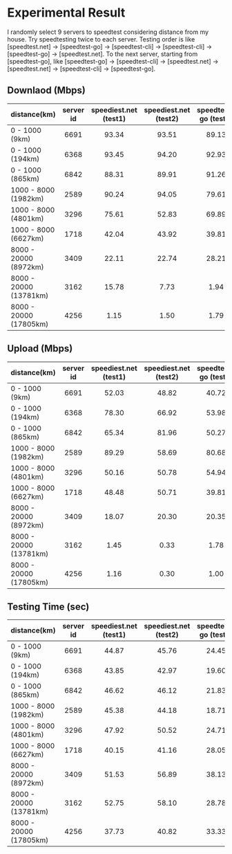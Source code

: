 # Experimental Result
I randomly select 9 servers to speedtest considering distance from my house. Try speedtesting twice to each server. Testing order is like [speedtest.net] -> [speedtest-go] -> [speedtest-cli] -> [speedtest-cli] -> [speedtest-go] -> [speedtest.net]. To the next server, starting from [speedtest-go], like [speedtest-go] -> [speedtest-cli] -> [speedtest.net] -> [speedtest.net] -> [speedtest-cli] -> [speedtest-go].

## Downlaod (Mbps)

| distance(km) | server id | speediest.net (test1) | speediest.net (test2) | speedtest-go (test1) | speedtest-go (test2) | speedtest-cli (test1) | speedtest-cli (test2) |
| :-- | :--: | :--: | :--: | :--: | :--: | :--: | :--: |
| 0 - 1000 (9km) | 6691 | 93.34 | 93.51 | 89.13 | 88.40 | 88.21 | 83.34 |
| 0 - 1000 (194km) | 6368 | 93.45 | 94.20 | 92.93 | 92.26 | 88.45 | 77.07 |
| 0 - 1000 (865km) | 6842 | 88.31 | 89.91 | 91.26 | 93.30 | 67.33 | 87.52 |
| 1000 - 8000 (1982km) | 2589 | 90.24 | 94.05 | 79.61 | 79.52 | 79.16 | 70.36 |
| 1000 - 8000 (4801km) | 3296 | 75.61 | 52.83 | 69.89 | 69.86 | 58.19 | 55.93 |
| 1000 - 8000 (6627km) | 1718 | 42.04 | 43.92 | 39.81 | 54.35 | 44.47 | 31.27 |
| 8000 - 20000 (8972km) | 3409 | 22.11 | 22.74 | 28.21 | 21.82 | 24.78 | 30.59 |
| 8000 - 20000 (13781km) | 3162 | 15.78 | 7.73 | 1.94 | 1.02 | 3.32 | 2.40 |
| 8000 - 20000 (17805km) | 4256 | 1.15 | 1.50 | 1.79 | 1.79 | 6.41 | 3.69 |

## Upload (Mbps)

| distance(km) | server id | speediest.net (test1) | speediest.net (test2) | speedtest-go (test1) | speedtest-go (test2) | speedtest-cli (test1) | speedtest-cli (test2) |
| :-- | :--: | :--: | :--: | :--: | :--: | :--: | :--: |
| 0 - 1000 (9km) | 6691 | 52.03 | 48.82 | 40.72 | 43.84 | 36.03 | 36.21
| 0 - 1000 (194km)  | 6368 | 78.30 | 66.92 | 53.98 | 44.07 | 37.26 | 46.98
| 0 - 1000 (865km) | 6842 | 65.34 | 81.96 | 50.27 | 52.57 | 29.42 | 31.08
| 1000 - 8000 (1982km) | 2589 | 89.29 | 58.69 | 80.68 | 56.59 | 42.66 | 44.34
| 1000 - 8000 (4801km) | 3296 | 50.16 | 50.78 | 54.94 | 54.18 | 20.59 | 20.23
| 1000 - 8000 (6627km) | 1718 | 48.48 | 50.71 | 39.81 | 42.21 | 16.16 | 16.72
| 8000 - 20000 (8972km) | 3409 | 18.07 | 20.30 | 20.35 | 24.92 | 5.87 | 3.37
| 8000 - 20000 (13781km) | 3162 | 1.45 | 0.33 | 1.78 | 0.77 | 1.08 | 1.34
| 8000 - 20000 (17805km) | 4256 | 1.16 | 0.30 | 1.00 | 1.11 | 2.37 | 1.42

## Testing Time (sec)

| distance(km) | server id | speediest.net (test1) | speediest.net (test2) | speedtest-go (test1) | speedtest-go (test2) | speedtest-cli (test1) | speedtest-cli (test2) |
| :-- | :--: | :--: | :--: | :--: | :--: | :--: | :--: |
| 0 - 1000 (9km) | 6691 | 44.87 | 45.76 | 24.45 | 22.40 | 20.82 | 16.51
| 0 - 1000 (194km)  | 6368 | 43.85 | 42.97 | 19.60 | 22.36 | 22.25 | 24.01
| 0 - 1000 (865km) | 6842 | 46.62 | 46.12 | 21.83 | 26.40 | 39.07 | 24.10
| 1000 - 8000 (1982km) | 2589 | 45.38 | 44.18 | 18.71 | 21.35 | 26.15 | 25.71
| 1000 - 8000 (4801km) | 3296 | 47.92 | 50.52 | 24.71 | 23.47 | 32.07 | 28.53
| 1000 - 8000 (6627km) | 1718 | 40.15 | 41.16 | 28.05 | 30.42 | 31.01 | 27.65
| 8000 - 20000 (8972km) | 3409 | 51.53 | 56.89 | 38.13 | 41.55 | 36.87 | 34.47
| 8000 - 20000 (13781km) | 3162 | 52.75 | 58.10 | 28.78 | 29.91 | 40.75 | 46.88
| 8000 - 20000 (17805km) | 4256 | 37.73 | 40.82 | 33.33 | 32.79 | 37.82 | 50.78
